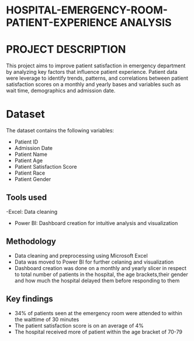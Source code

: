 # HOSPITAL-EMERGENCY-ROOM-PATIENT-EXPERIENCE ANALYSIS
# PROJECT DESCRIPTION
 This project aims to improve patient satisfaction in emergency department by analyzing key factors that influence patient experience. Patient data were leverage to identify trends, patterns, and correlations between patient satisfaction scores on a monthly and yearly bases and variables such as wait time, demographics and admission date.

 # Dataset
 The dataset contains the following variables:
 - Patient ID
 - Admission Date
 - Patient Name
 - Patient Age
 - Patient Satisfaction Score
 - Patient Race
 - Patient Gender

## Tools used 
-Excel: Data cleaning 
- Power BI: Dashboard creation for intuitive analysis and visualization

## Methodology
- Data cleaning and preprocessing using Microsoft Excel
- Data was moved to Power BI for further celaning and visualization
- Dashboard creation was done on a monthly and yearly slicer in respect to total number of patients in the hospital, the age brackets,their gender and how much the hospital delayed them before responding to them

## Key findings
- 34% of patients seen at the emergency room were attended to within the waittime of 30 minutes
- The patient satisfaction score is on an average of 4%
- The hospital received more of patient within the age bracket of 70-79
